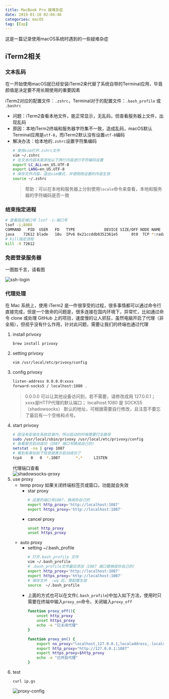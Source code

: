 ```yaml
---
title: MacBook Pro 疑难杂症
date: 2019-01-10 02:04:46
categories: macOS
tag: [Exp]
---
```


这是一篇记录使用macOS系统时遇到的一些疑难杂症

## iTerm2相关

### 文本乱码
在一开始使用macOS就已经安装iTerm2来代替了系统自带的Terminal应用，毕竟颜值是决定要不用长期使用的重要因素

iTerm2对应的配置文件：`.zshrc`，Terminal对于的配置文件：`.bash_profile` 或 `.bashrc`

<!-- more -->

* 问题：iTerm2查看本地文件，能正常显示，无乱码，但查看服务器上文件，出现乱码
* 原因：本地iTerm2终端和服务器字符集不一致，造成乱码，macOS默认Terminal应用是`utf-8`，而iTerm2默认没有设置`utf-8`编码
* 解决办法：给本地的`.zshrc`设置字符集编码
    ```bash
    # 使用vim打开.zshrc文件
    vim ~/.zshrc
    # 在文本内容末尾添加以下两行内容进行字符编码设置
    export LC_ALL=en_US.UTF-8  
    export LANG=en_US.UTF-8
    # 保存文件内容，退出vim模式，并使刚刚设置的内容生效
    source ~/.zshrc
    ```
    >帮助：可以在本地和服务器上分别使用`locale`命令来查看，本地和服务器的字符编码是否一致

### 结束指定进程

```bash
# 查看指定端口号 lsof -i:端口号
lsof -i:8088
COMMAND   PID  USER   FD   TYPE             DEVICE SIZE/OFF NODE NAME
java    72612 blade   18u  IPv6 0x21ccddb0352361e5      0t0  TCP *:radan-http (LISTEN)
# kill指定进程
kill -9 72612
```

### 免密登录服务器
一图胜千言，请看图

![ssh-login](https://res.cloudinary.com/incoder/image/upload/v1559382897/blog/ssh-login.png)

### 代理处理

在 Mac 系统上，使用 iTerm2 是一件很享受的过程，很多事情都可以通过命令行直接完成，但是一个致命的问题是，很多连接在国内环境下，异常忙，比如通过命令 clone 或处理 GitHub 上的项目，速度慢的让人抓狂，虽然电脑开启了代理（非全局），但视乎没有什么作用，针对此问题，需要让我们的终端也通过代理

1. install privoxy
    ```bash
    brew install privoxy
    ```
2. setting privoxy
    ```bash
    vim /usr/local/etc/privoxy/config
    ```
3. config privoxy
    ```bash
    listen-address 0.0.0.0:xxxx
    forward-socks5 / localhost:1080 .
    ```
    >0.0.0.0 可以让其他设备访问到，若不需要，请修改成用 127.0.0.1；xxxx是HTTP代理的默认端口；
    >localhost:1080 是 SOCKS5（shadowsocks） 默认的地址，可根据需要自行修改，且注意不要忘了最后有一个空格和点号。
4. start privoxy
    ```bash
    # 因没有安装在系统目录内，所以启动的时候需要打全路径
    sudo /usr/local/sbin/privoxy /usr/local/etc/privoxy/config
    # 查看是否启动成功（1087 端口号换成自己的）
    netstat -na | grep 1087
    # 看到有类似如下信息就表示启动成功了
    tcp4	0	0  *.1087		*.*		LISTEN
    ```
    代理端口查看  
    ![shadowsocks-proxy](https://res.cloudinary.com/incoder/image/upload/v1562848027/blog/shadowsocks-proxy.png)
5. use proxy
    * temp proxy
        如果关闭终端标签页或窗口，功能就会失效
        - star proxy
            ```bash
            # 这里的端口号1087，换成你自己的
            export http_proxy='http://localhost:1087'
            export https_proxy='http://localhost:1087'
            ```
        - cancel proxy
            ```bash
            unset http_proxy
            unset https_proxy

            ```
    * auto proxy
        - setting ~/.bash_profile 
            ```bash
            # 打开.bash_profile 文件
            vim ~/.bash_profile
            # .bash_profile文件最后添加（1087 端口替换成你自己的）
            export http_proxy='http://localhost:1087'
            export https_proxy='http://localhost:1087'
            # 保存文件  :wq 后，使配置生效
            source  ~/.bash_profile
            ```
        - 上面的方式也可以在文件(`.bash_profile`)中加入如下方法，使用时只需要在终端中输入`proxy_on`命令，关闭输入`proxy_off`
            ```bash
            function proxy_off(){
                unset http_proxy
                unset https_proxy
                echo -e "已关闭代理"
            }

            function proxy_on() {
                export no_proxy="localhost,127.0.0.1,localaddress,.localdomain.com"
                export http_proxy="http://127.0.0.1:1087"
                export https_proxy=$http_proxy
                echo -e "已开启代理"
            }
            ```
6. test
    ```bash
    curl ip.gs
    ```
    ![proxy-config](https://res.cloudinary.com/incoder/image/upload/v1562849019/blog/proxy-config.png)